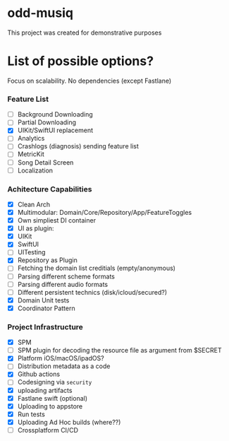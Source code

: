 # odd-musiq
This project was created for demonstrative purposes

# List of possible options?
Focus on scalability. No dependencies (except Fastlane)

### Feature List
- [ ] Background Downloading
- [ ] Partial Downloading
- [x] UIKit/SwiftUI replacement
- [ ] Analytics
- [ ] Crashlogs (diagnosis) sending feature list
- [ ] MetricKit
- [ ] Song Detail Screen
- [ ] Localization

### Achitecture Capabilities
- [x] Clean Arch
- [x] Multimodular: Domain/Core/Repository/App/FeatureToggles
- [x] Own simpliest DI container
- [x] UI as plugin:
- [x] UIKit
- [x] SwiftUI
- [ ] UITesting
- [x] Repository as Plugin
- [ ] Fetching the domain list creditials (empty/anonymous)
- [ ] Parsing different scheme formats
- [ ] Parsing different audio formats
- [ ] Different persistent technics (disk/icloud/secured?)
- [x] Domain Unit tests
- [x] Coordinator Pattern

### Project Infrastructure
- [x] SPM
- [ ] SPM plugin for decoding the resource file as argument from $SECRET
- [x] Platform iOS/macOS/ipadOS?
- [ ] Distribution metadata as a code
- [x] Github actions
- [ ] Codesigning via `security`
- [x] uploading artifacts
- [x] Fastlane swift (optional)
- [x] Uploading to appstore
- [x] Run tests
- [x] Uploading Ad Hoc builds (where??)
- [ ] Crossplatform CI/CD
